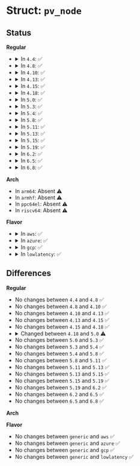 # Struct: <code>pv_node</code>

## Status
<b>Regular</b>
<ul>
<li>
<details>
<summary>In <code>4.4</code>: ✅</summary>

```c
struct pv_node {
    struct mcs_spinlock mcs;
    struct mcs_spinlock __res[3];
    int cpu;
    u8 state;
};
```
</details>
</li>
<li>
<details>
<summary>In <code>4.8</code>: ✅</summary>

```c
struct pv_node {
    struct mcs_spinlock mcs;
    struct mcs_spinlock __res[3];
    int cpu;
    u8 state;
};
```
</details>
</li>
<li>
<details>
<summary>In <code>4.10</code>: ✅</summary>

```c
struct pv_node {
    struct mcs_spinlock mcs;
    struct mcs_spinlock __res[3];
    int cpu;
    u8 state;
};
```
</details>
</li>
<li>
<details>
<summary>In <code>4.13</code>: ✅</summary>

```c
struct pv_node {
    struct mcs_spinlock mcs;
    struct mcs_spinlock __res[3];
    int cpu;
    u8 state;
};
```
</details>
</li>
<li>
<details>
<summary>In <code>4.15</code>: ✅</summary>

```c
struct pv_node {
    struct mcs_spinlock mcs;
    struct mcs_spinlock __res[3];
    int cpu;
    u8 state;
};
```
</details>
</li>
<li>
<details>
<summary>In <code>4.18</code>: ✅</summary>

```c
struct pv_node {
    struct mcs_spinlock mcs;
    struct mcs_spinlock __res[3];
    int cpu;
    u8 state;
};
```
</details>
</li>
<li>
<details>
<summary>In <code>5.0</code>: ✅</summary>

```c
struct pv_node {
    struct mcs_spinlock mcs;
    int cpu;
    u8 state;
};
```
</details>
</li>
<li>
<details>
<summary>In <code>5.3</code>: ✅</summary>

```c
struct pv_node {
    struct mcs_spinlock mcs;
    int cpu;
    u8 state;
};
```
</details>
</li>
<li>
<details>
<summary>In <code>5.4</code>: ✅</summary>

```c
struct pv_node {
    struct mcs_spinlock mcs;
    int cpu;
    u8 state;
};
```
</details>
</li>
<li>
<details>
<summary>In <code>5.8</code>: ✅</summary>

```c
struct pv_node {
    struct mcs_spinlock mcs;
    int cpu;
    u8 state;
};
```
</details>
</li>
<li>
<details>
<summary>In <code>5.11</code>: ✅</summary>

```c
struct pv_node {
    struct mcs_spinlock mcs;
    int cpu;
    u8 state;
};
```
</details>
</li>
<li>
<details>
<summary>In <code>5.13</code>: ✅</summary>

```c
struct pv_node {
    struct mcs_spinlock mcs;
    int cpu;
    u8 state;
};
```
</details>
</li>
<li>
<details>
<summary>In <code>5.15</code>: ✅</summary>

```c
struct pv_node {
    struct mcs_spinlock mcs;
    int cpu;
    u8 state;
};
```
</details>
</li>
<li>
<details>
<summary>In <code>5.19</code>: ✅</summary>

```c
struct pv_node {
    struct mcs_spinlock mcs;
    int cpu;
    u8 state;
};
```
</details>
</li>
<li>
<details>
<summary>In <code>6.2</code>: ✅</summary>

```c
struct pv_node {
    struct mcs_spinlock mcs;
    int cpu;
    u8 state;
};
```
</details>
</li>
<li>
<details>
<summary>In <code>6.5</code>: ✅</summary>

```c
struct pv_node {
    struct mcs_spinlock mcs;
    int cpu;
    u8 state;
};
```
</details>
</li>
<li>
<details>
<summary>In <code>6.8</code>: ✅</summary>

```c
struct pv_node {
    struct mcs_spinlock mcs;
    int cpu;
    u8 state;
};
```
</details>
</li>
</ul>
<b>Arch</b>
<ul>
<li>
In <code>arm64</code>: Absent ⚠️
</li>
<li>
In <code>armhf</code>: Absent ⚠️
</li>
<li>
In <code>ppc64el</code>: Absent ⚠️
</li>
<li>
In <code>riscv64</code>: Absent ⚠️
</li>
</ul>
<b>Flavor</b>
<ul>
<li>
<details>
<summary>In <code>aws</code>: ✅</summary>

```c
struct pv_node {
    struct mcs_spinlock mcs;
    int cpu;
    u8 state;
};
```
</details>
</li>
<li>
<details>
<summary>In <code>azure</code>: ✅</summary>

```c
struct pv_node {
    struct mcs_spinlock mcs;
    int cpu;
    u8 state;
};
```
</details>
</li>
<li>
<details>
<summary>In <code>gcp</code>: ✅</summary>

```c
struct pv_node {
    struct mcs_spinlock mcs;
    int cpu;
    u8 state;
};
```
</details>
</li>
<li>
<details>
<summary>In <code>lowlatency</code>: ✅</summary>

```c
struct pv_node {
    struct mcs_spinlock mcs;
    int cpu;
    u8 state;
};
```
</details>
</li>
</ul>

## Differences
<b>Regular</b>
<ul>
<li>
No changes between <code>4.4</code> and <code>4.8</code> ✅
</li>
<li>
No changes between <code>4.8</code> and <code>4.10</code> ✅
</li>
<li>
No changes between <code>4.10</code> and <code>4.13</code> ✅
</li>
<li>
No changes between <code>4.13</code> and <code>4.15</code> ✅
</li>
<li>
No changes between <code>4.15</code> and <code>4.18</code> ✅
</li>
<li>
<details>
<summary>Changed between <code>4.18</code> and <code>5.0</code> ⚠️</summary>
<ul>
<li>
<b>Field removed. </b>
<code>struct mcs_spinlock __res[3]</code>
</li>
</ul>
</details>
</li>
<li>
No changes between <code>5.0</code> and <code>5.3</code> ✅
</li>
<li>
No changes between <code>5.3</code> and <code>5.4</code> ✅
</li>
<li>
No changes between <code>5.4</code> and <code>5.8</code> ✅
</li>
<li>
No changes between <code>5.8</code> and <code>5.11</code> ✅
</li>
<li>
No changes between <code>5.11</code> and <code>5.13</code> ✅
</li>
<li>
No changes between <code>5.13</code> and <code>5.15</code> ✅
</li>
<li>
No changes between <code>5.15</code> and <code>5.19</code> ✅
</li>
<li>
No changes between <code>5.19</code> and <code>6.2</code> ✅
</li>
<li>
No changes between <code>6.2</code> and <code>6.5</code> ✅
</li>
<li>
No changes between <code>6.5</code> and <code>6.8</code> ✅
</li>
</ul>
<b>Arch</b>
<ul>
</ul>
<b>Flavor</b>
<ul>
<li>
No changes between <code>generic</code> and <code>aws</code> ✅
</li>
<li>
No changes between <code>generic</code> and <code>azure</code> ✅
</li>
<li>
No changes between <code>generic</code> and <code>gcp</code> ✅
</li>
<li>
No changes between <code>generic</code> and <code>lowlatency</code> ✅
</li>
</ul>
